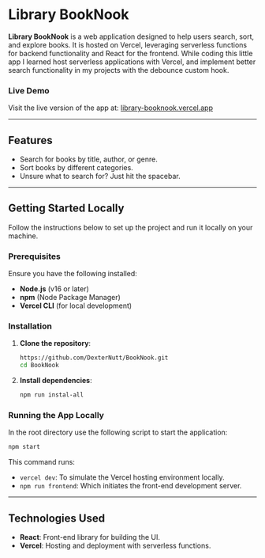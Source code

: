 # Library BookNook

**Library BookNook** is a web application designed to help users search, sort, and explore books. It is hosted on Vercel, leveraging serverless functions for backend functionality and React for the frontend.
While coding this little app I learned host serverless applications with Vercel, and implement better search functionality in my projects with the debounce custom hook.

### Live Demo

Visit the live version of the app at: [library-booknook.vercel.app](https://library-booknook.vercel.app/)

---

## Features

- Search for books by title, author, or genre.
- Sort books by different categories.
- Unsure what to search for? Just hit the spacebar.
---

## Getting Started Locally

Follow the instructions below to set up the project and run it locally on your machine.

### Prerequisites

Ensure you have the following installed:

- **Node.js** (v16 or later)
- **npm** (Node Package Manager)
- **Vercel CLI** (for local development)

### Installation

1. **Clone the repository**:

   ```bash
   https://github.com/DexterNutt/BookNook.git
   cd BookNook
   ```

2. **Install dependencies**:

   ```bash
   npm run instal-all
   ```
   

### Running the App Locally

In the root directory use the following script to start the application:

```bash
npm start
```

This command runs:

- `vercel dev`: To simulate the Vercel hosting environment locally.
- `npm run frontend`: Which initiates the front-end development server.



---

## Technologies Used

- **React**: Front-end library for building the UI.
- **Vercel**: Hosting and deployment with serverless functions.

